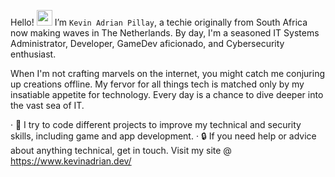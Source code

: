 Hello! <img src = "https://raw.githubusercontent.com/nixin72/nixin72/master/wave.gif" height="25" width="25" > </h1> I’m `Kevin Adrian Pillay`, a techie originally from South Africa now making waves in The Netherlands. By day, I'm a seasoned IT Systems Administrator, Developer, GameDev aficionado, and Cybersecurity enthusiast. 

When I'm not crafting marvels on the internet, you might catch me conjuring up creations offline. 
My fervor for all things tech is matched only by my insatiable appetite for technology. Every day is a chance to dive deeper into the vast sea of IT. 

· 🎒 I try to code different projects to improve my technical and security skills, including game and app development.
· 🔒 If you need help or advice about anything technical, get in touch. Visit my site @ https://www.kevinadrian.dev/
